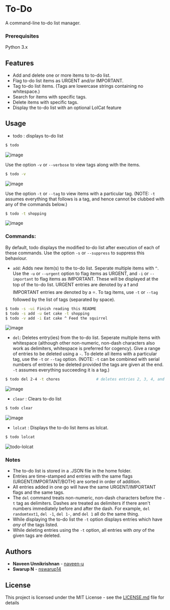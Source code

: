 # To-Do
A command-line to-do list manager.

### Prerequisites

Python 3.x

## Features

- Add and delete one or more items to to-do list.
- Flag to-do list items as URGENT and/or IMPORTANT.
- Tag to-do list items. (Tags are lowercase strings containing no whitespace.) 
- Search for items with specific tags.
- Delete items with specific tags.
- Display the to-do list with an optional LolCat feature

## Usage

* todo : displays to-do list

```bash
$ todo
```
![image](https://user-images.githubusercontent.com/29832401/42280282-eeb38fce-7fbd-11e8-8d45-b89992127bb0.png)

Use the option `-v` or `--verbose` to view tags along with the items.

```bash
$ todo -v
```
![image](https://user-images.githubusercontent.com/29832401/42328956-3d9ce5ca-808d-11e8-8585-e946bbfdd790.png)

Use the option `-t` or `--tag` to view items with a particular tag. (NOTE: `-t` assumes everything that follows is a tag, and hence cannot be clubbed with any of the commands below.)

```bash
$ todo -t shopping
```
![image](https://user-images.githubusercontent.com/29832401/42329306-022fc826-808e-11e8-8fbc-ece26b0db884.png)

### Commands:

By default, todo displays the modified to-do list after execution of each of these commands. Use the option `-s` or `--suppress` to suppress this behaviour.

* `add`: Adds new item(s) to the to-do list. Seperate multiple items with `^`. Use the `-u` or `--urgent` option to flag items as URGENT, and `-i` or `--important` to flag items as IMPORTANT. These will be displayed at the top of the to-do list. URGENT entries are denoted by a ❗ and IMPORTANT entries are denoted by a ⭐. To tag items, use `-t` or `--tag` followed by the list of tags (separated by space).
    
```bash
$ todo -s -ui Finish reading this README
$ todo -s add -u Get cake -t shopping
$ todo -v add -i Eat cake ^ Feed the squirrel
```
![image](https://user-images.githubusercontent.com/29832401/42329518-739c05c4-808e-11e8-82e2-2e96c0e4ba6a.png)

* `del`: Deletes entry(ies) from the to-do list. Seperate multiple items with whitespace (although other non-numeric, non-dash characters also work as delimiters, whitespace is preferred for cogency). Give a range of entries to be deleted using a `-`. To delete all items with a particular tag, use the `-t` or `--tag` option. (NOTE: `-t` can be combined with serial numbers of entries to be deleted provided the tags are given at the end. `-t` assumes everything succeeding it is a tag.)

```bash
$ todo del 2-4 -t chores                # deletes entries 2, 3, 4, and all entries with a "chores" tag.
```
![image](https://user-images.githubusercontent.com/29832401/42329937-917fd9ac-808f-11e8-862e-f3d6ed79ce35.png)

* `clear` : Clears to-do list

```bash
$ todo clear
```
![image](https://user-images.githubusercontent.com/29832401/42281475-41f90abc-7fc1-11e8-9222-7600690b86b6.png)

* `lolcat` : Displays the to-do list items as lolcat.

```bash
$ todo lolcat
```
![todo-lolcat](https://user-images.githubusercontent.com/34597895/87685184-ba267a00-c7a0-11ea-8253-d48fd5eaa40e.png)

### Notes

- The to-do list is stored in a .JSON file in the home folder.
- Entries are time-stamped and entries with the same flags (URGENT/IMPORTANT/BOTH) are sorted in order of addition.
- All entries added in one go will have the same URGENT/IMPORTANT flags and the same tags.
- The `del` command treats non-numeric, non-dash characters before the `-t` tag as delimiters. Dashes are treated as delimiters if there aren't numbers immediately before and after the dash. For example, `del randomtext1`, `del -1`, `del 1-`, and `del 1` all do the same thing.
- While displaying the to-do list the `-t` option displays entries which have *any* of the tags listed.
- While deleting entries using the `-t` option, all entries with *any* of the given tags are deleted.

## Authors

* **Naveen Unnikrishnan** - [naveen-u](https://github.com/naveen-u)
* **Swarup N** - [nswarup14](https://github.com/nswarup14)

## License

This project is licensed under the MIT License - see the [LICENSE.md](LICENSE.md) file for details
